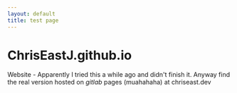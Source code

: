```yaml
---
layout: default
title: test page
---
```

# ChrisEastJ.github.io
Website -
Apparently I tried this a while ago and didn't finish it. Anyway find the real version hosted on *gitlab* pages (muahahaha) at chriseast.dev
